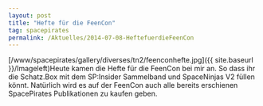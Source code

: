 ```yaml
---
layout: post
title: "Hefte für die FeenCon"
tag: spacepirates
permalink: /Aktuelles/2014-07-08-HeftefuerdieFeenCon
---
```



[/www/spacepirates/gallery/diverses/tn2/feenconhefte.jpg]({{ site.baseurl }}/Imageleft)Heute kamen die Hefte für die FeenCon bei mir an. So dass ihr die Schatz.Box mit dem SP:Insider Sammelband und SpaceNinjas V2 füllen könnt. Natürlich wird es auf der FeenCon auch alle bereits erschienen SpacePirates Publikationen zu kaufen geben.



